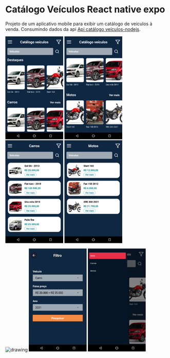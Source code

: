 # Catálogo Veículos React native expo

Projeto de um aplicativo mobile para exibir um catálogo de veículos à venda. Consumindo dados da api <a href="https://github.com/cesar99144/Api-CatalogosVeiculos-NodeJS" target="_blank">Api catálogo veículos-nodejs</a>. 

<p float="left">
    <img src="ImagensProjeto/1.Home.png" alt="drawing" width="180" >
    <img src="ImagensProjeto/2.Home.png" alt="drawing" width="180" >
    <img src="ImagensProjeto/3.Carros.png" alt="drawing" width="180">
    <img src="ImagensProjeto/4.Motos.png" alt="drawing" width="180">
</p>

<p float="left">
    <img src="ImagensProjeto/5.Veículo.png" alt="drawing" width="180" >
    <img src="ImagensProjeto/6.Filtro.png" alt="drawing" width="180" >
    <img src="ImagensProjeto/7.Drawer.png" alt="drawing" width="180">
    
</p>
